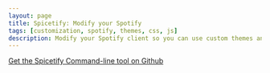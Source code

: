 ```yaml
---
layout: page
title: Spicetify: Modify your Spotify
tags: [customization, spotify, themes, css, js]
description: Modify your Spotify client so you can use custom themes and JS
---
```



[Get the Spicetify Command-line tool on Github](https://github.com/khanhas/spicetify-cli)
